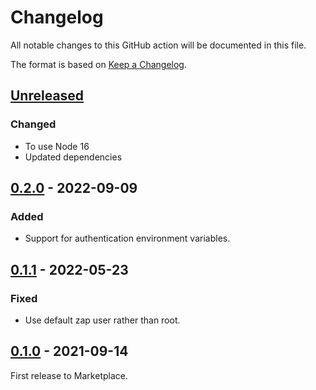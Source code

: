 # Changelog

All notable changes to this GitHub action will be documented in this file.

The format is based on [Keep a Changelog](https://keepachangelog.com/en/1.0.0/).

## [Unreleased]

### Changed
- To use Node 16
- Updated dependencies

## [0.2.0] - 2022-09-09

### Added
- Support for authentication environment variables.

## [0.1.1] - 2022-05-23

### Fixed
- Use default zap user rather than root.

## [0.1.0] - 2021-09-14

First release to Marketplace.

[Unreleased]: https://github.com/zaproxy/action-api-scan/compare/v0.2.0...HEAD
[0.2.0]: https://github.com/zaproxy/action-api-scan/compare/v0.1.1...v0.2.0
[0.1.1]: https://github.com/zaproxy/action-api-scan/compare/v0.1.0...v0.1.1
[0.1.0]: https://github.com/zaproxy/action-api-scan/compare/12a34c296c603f7505336a7fc750363fa978d93e...v0.1.0

